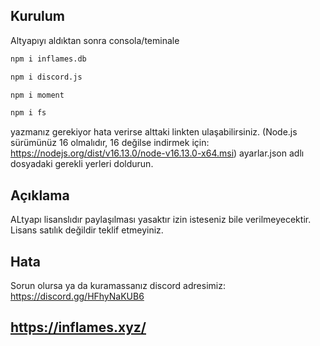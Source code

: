 ## Kurulum

Altyapıyı aldıktan sonra consola/teminale

```bash
npm i inflames.db

npm i discord.js

npm i moment

npm i fs
```

yazmanız gerekiyor hata verirse alttaki linkten ulaşabilirsiniz. (Node.js sürümünüz 16 olmalıdır, 16 değilse indirmek için:  https://nodejs.org/dist/v16.13.0/node-v16.13.0-x64.msi)
ayarlar.json adlı dosyadaki gerekli yerleri doldurun.

## Açıklama

ALtyapı lisanslıdır paylaşılması yasaktır izin isteseniz bile verilmeyecektir.
Lisans satılık değildir teklif etmeyiniz.

## Hata

Sorun olursa ya da kuramassanız discord adresimiz: https://discord.gg/HFhyNaKUB6

## https://inflames.xyz/
